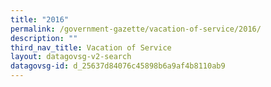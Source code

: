 ```yaml
---
title: "2016"
permalink: /government-gazette/vacation-of-service/2016/
description: ""
third_nav_title: Vacation of Service
layout: datagovsg-v2-search
datagovsg-id: d_25637d84076c45898b6a9af4b8110ab9
---
```

